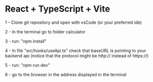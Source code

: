 # React + TypeScript + Vite

1 - Clone git repository and open with vsCode (or your preferred ide)

2 - In the terminal go to folder calculator

3 - run: "npm install"

4 - In file "src/hooks/useApi.ts" check that baseURL is pointing to your backend api (notice that the protocol might be http:// instead of https://)

5 - run: "npm run dev"

6 - go to the browser in the address displayed in the terminal
